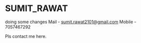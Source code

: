 # SUMIT_RAWAT
doing some changes
Mail - sumit.rawat2101@gmail.com
Mobile - 7057467292

Pls contact me here.
